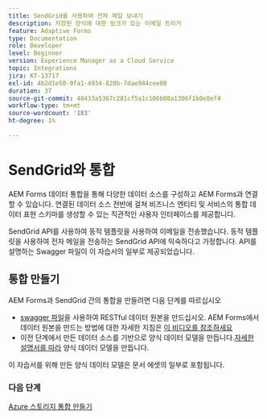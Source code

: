 ```yaml
---
title: SendGrid를 사용하여 전자 메일 보내기
description: 저장된 양식에 대한 링크가 있는 이메일 트리거
feature: Adaptive Forms
type: Documentation
role: Developer
level: Beginner
version: Experience Manager as a Cloud Service
topic: Integrations
jira: KT-13717
exl-id: 4b2d1e50-9fa1-4934-820b-7dae984cee00
duration: 37
source-git-commit: 48433a5367c281cf5a1c106b08a1306f1b0e8ef4
workflow-type: tm+mt
source-wordcount: '183'
ht-degree: 1%

---
```


# SendGrid와 통합

AEM Forms 데이터 통합을 통해 다양한 데이터 소스를 구성하고 AEM Forms과 연결할 수 있습니다. 연결된 데이터 소스 전반에 걸쳐 비즈니스 엔티티 및 서비스의 통합 데이터 표현 스키마를 생성할 수 있는 직관적인 사용자 인터페이스를 제공합니다.

SendGrid API를 사용하여 동적 템플릿을 사용하여 이메일을 전송했습니다. 동적 템플릿을 사용하여 전자 메일을 전송하는 SendGrid API에 익숙하다고 가정합니다. API를 설명하는 Swagger 파일이 이 자습서의 일부로 제공되었습니다.

## 통합 만들기

AEM Forms과 SendGrid 간의 통합을 만들려면 다음 단계를 따르십시오

* [swagger 파일](./assets/SendGridWithDynamicTemplate.yaml)을 사용하여 RESTful 데이터 원본을 만드십시오. AEM Forms에서 데이터 원본을 만드는 방법에 대한 자세한 지침은 [이 비디오를 참조하세요](https://experienceleague.adobe.com/docs/experience-manager-learn/forms/ic-web-channel-tutorial/parttwo.html?lang=ko)
* 이전 단계에서 만든 데이터 소스를 기반으로 양식 데이터 모델을 만듭니다.[자세한 설명서를 따라](https://experienceleague.adobe.com/docs/experience-manager-cloud-service/content/forms/integrate/use-form-data-model/create-form-data-models.html?lang=ko) 양식 데이터 모델을 만듭니다.

이 자습서를 위해 만든 양식 데이터 모델은 문서 에셋의 일부로 포함됩니다.

### 다음 단계

[Azure 스토리지 통합 만들기](./create-fdm.md)
